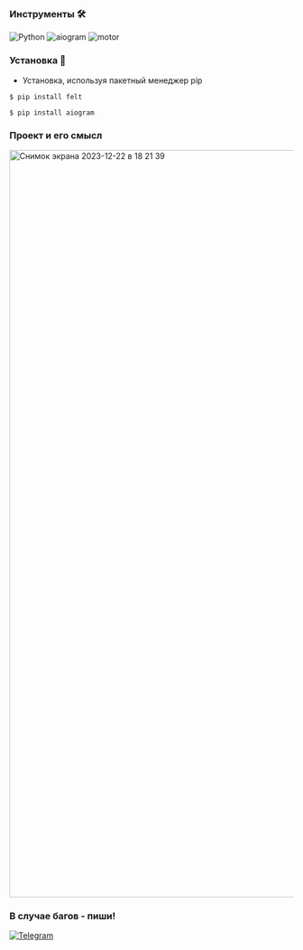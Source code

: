 ### Инструменты 🛠
![Python](https://img.shields.io/badge/Python-3.8-blue?style=for-the-badge&logo=python)
![aiogram](https://img.shields.io/badge/aiogram-black?style=for-the-badge&logo=telegram)
![motor](https://img.shields.io/badge/motor_pymongo-gray?style=for-the-badge&logo=mongodb)

### Установка 💾
- Установка, используя пакетный менеджер pip
```
$ pip install felt
```
```
$ pip install aiogram
```

### Проект и его смысл
<img width="1324" alt="Снимок экрана 2023-12-22 в 18 21 39" src="https://github.com/oreg0na/appauth_with_tgbot/assets/62066211/09ec7919-a281-4a6c-866b-aac734e44d0f">

### В случае багов - пиши!
[![Telegram](https://img.shields.io/badge/Telegram-blue?style=for-the-badge&logo=Telegram)](https://t.me/svpg16)
